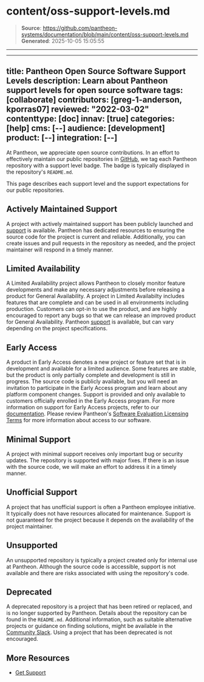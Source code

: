 # content/oss-support-levels.md

> **Source**: https://github.com/pantheon-systems/documentation/blob/main/content/oss-support-levels.md
> **Generated**: 2025-10-05 15:05:55

---

---
title: Pantheon Open Source Software Support Levels
description: Learn about Pantheon support levels for open source software
tags: [collaborate]
contributors: [greg-1-anderson, kporras07]
reviewed: "2022-03-02"
contenttype: [doc]
innav: [true]
categories: [help]
cms: [--]
audience: [development]
product: [--]
integration: [--]
---

At Pantheon, we appreciate open source contributions. In an effort to effectively maintain our public repositories in [GitHub](https://github.com/orgs/pantheon-systems/repositories), we tag each Pantheon repository with a support level badge. The badge is typically displayed in the repository's `README.md`. 

This page describes each support level and the support expectations for our public repositories.

## Actively Maintained Support

A project with actively maintained support has been publicly launched and [support](/guides/support/contact-support/) is available. Pantheon has dedicated resources to ensuring the source code for the project is current and reliable. Additionally, you can create issues and pull requests in the repository as needed, and the project maintainer will respond in a timely manner.

## Limited Availability

A Limited Availability project allows Pantheon to closely monitor feature developments and make any necessary adjustments before releasing a product for General Availability. A project in Limited Availabilty includes features that are complete and can be used in all environments including production. Customers can opt-in to use the product, and are highly encouraged to report any bugs so that we can release an improved product for General Availability. Pantheon [support](/guides/support/contact-support/) is available, but can vary depending on the project specifications. 

## Early Access

A product in Early Access denotes a new project or feature set that is in development and available for a limited audience. Some features are stable, but the product is only partially complete and development is still in progress. The source code is publicly available, but you will need an invitation to participate in the Early Access program and learn about any platform component changes. Support is provided and only available to customers officially enrolled in the Early Access program. For more information on support for Early Access projects, refer to our [documentation](/guides/support/early-access/). Please review Pantheon's [Software Evaluation Licensing Terms](https://legal.pantheon.io/#contract-hkqlbwpxo) for more information about access to our software.

## Minimal Support

A project with minimal support receives only important bug or security updates. The repository is supported with major fixes. If there is an issue with the source code, we will make an effort to address it in a timely manner.

## Unofficial Support

A project that has unofficial support is often a Pantheon employee initiative. It typically does not have resources allocated for maintenance. Support is not guaranteed for the project because it depends on the availability of the project maintainer.

## Unsupported 

An unsupported repository is typically a project created only for internal use at Pantheon. Although the source code is accessible, support is not available and there are risks associated with using the repository's code.

## Deprecated 

A deprecated repository is a project that has been retired or replaced, and is no longer supported by Pantheon. Details about the repository can be found in the `README.md`. Additional information, such as suitable alternative projects or guidance on finding solutions, might be available in the [Community Slack](https://slackin.pantheon.io/). Using a project that has been deprecated is not encouraged.

## More Resources
- [Get Support](/guides/support/)
